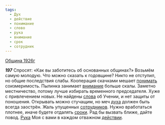 ```yaml
---
tags:
  - Дух
  - действие
  - понимание
  - слово
  - рука
  - внимание
  - срок
  - сотрудник
---
```


[Община 1926г](https://127.0.0.1:4002/agni/1926)

___197___
Спросят: «Как вы заботитесь об основанных общинах?» Возьмём самую молодую. Что можно сказать к годовщине? Никто не отступил, но общие последствия слабы. Кооперация скачками мешает [понимать](../../../tags/#понимание) соизмеримость. Пылинка занимает [внимание](../../../tags/#внимание) больше скалы. Заметно местничество, потому лучше избирать временного председателя. Хуже с привлечением новых. Не найдены [слова](../../../tags/#слово) об Учении, и нет защиты от поношения. Открывать можно стучащим, но меч [духа](../../../tags/#Дух) должен быть всегда заострён. Жаль упущенных [сотрудников](../../../tags/#сотрудник). Нужно вработаться плотнее, иначе будете отдалять [сроки](../../../tags/#срок). Рад бы вызвать ближе, дайте повод. [Рука](../../../tags/#рука) Моя с вами в каждом отважном [действии](../../../tags/#действие).   

